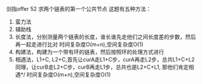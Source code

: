剑指offer 52 求两个链表的第一个公共节点
这题有五种方法：
1. 蛮力法
2. 辅助栈
3. 长度法，分别测量两个链表的长度，谁长谁先走他们之间长度差的步数，然后再一起走进行比对
		时间复杂度O(m+n),空间复杂度O(1)
4. 构建法，构建为一个带有环的链表，然后按照环的处理方式进行
5. 相遇法，L1+C, L2+C,首先让curA走L1+C步，curA再走L2步，总共L1+C+L2
           同理，让curB走L2+C步，curB再走L1步，总共也是L2+C+L1,
           那他们肯定相遇*/
		时间复杂度O(m+n),空间复杂度O(1)